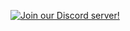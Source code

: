 [![Join our Discord server!](https://invidget.switchblade.xyz/pjsdJp96mY)](http://discord.gg/pjsdJp96mY)

